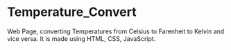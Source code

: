 # Temperature_Convert
Web Page, converting Temperatures from Celsius to Farenheit to Kelvin and vice versa. It is made using HTML, CSS, JavaScript.
